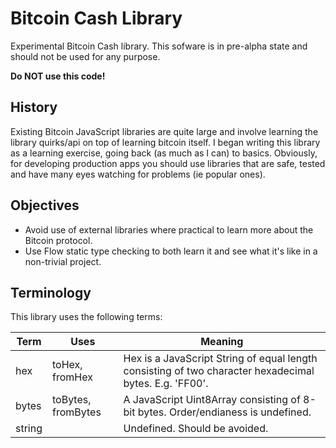 # Bitcoin Cash Library

Experimental Bitcoin Cash library.  This sofware is in pre-alpha state and should not be used for any purpose.

**Do NOT use this code!**

## History

Existing Bitcoin JavaScript libraries are quite large and involve learning the library quirks/api on top of learning bitcoin itself.  I began writing this library as a learning exercise, going back (as much as I can) to basics.  Obviously, for developing production apps you should use libraries that are safe, tested and have many eyes watching for problems (ie popular ones).

## Objectives

* Avoid use of external libraries where practical to learn more about the Bitcoin protocol.
* Use Flow static type checking to both learn it and see what it's like in a non-trivial project.

## Terminology

This library uses the following terms:

| Term | Uses | Meaning |
|------|------|---------|
| hex  | toHex, fromHex | Hex is a JavaScript String of equal length consisting of two character hexadecimal bytes.  E.g. 'FF00'. |
| bytes | toBytes, fromBytes | A JavaScript Uint8Array consisting of 8-bit bytes. Order/endianess is undefined. |
| string | | Undefined. Should be avoided. |


